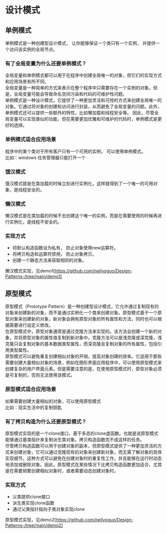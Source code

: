 
# 设计模式

## 单例模式
单例模式是一种创建型设计模式， 让你能够保证一个类只有一个实例， 并提供一个访问该实例的全局节点。
### 有了全局变量为什么还要单例模式？

全局变量和单例模式都可以用于在程序中创建全局唯一的对象，但它们的实现方式和应用场景有所不同。\
全局变量是一种简单的方式来表示在整个程序中只需要存在一个实例的对象。但是，全局变量可能会导致命名空间污染和代码的可维护性问题。\
单例模式是一种设计模式，它提供了一种更加灵活和可控的方式来创建全局唯一的对象。它通过将对象的创建和访问进行封装，从而避免了全局变量的问题。此外，单例模式还可以提供一些额外的特性，比如懒加载和线程安全等。
因此，尽管全局变量可以实现类似的功能，但在需要更加优雅和可维护的代码时，单例模式是更好的选择。
### 单例模式适合应用场景
程序中的某个类对于所有客户只有一个可用的实例， 可以使用单例模式。\
比如：windows 任务管理器只能打开一个
### 饿汉模式
饿汉模式就是在类加载的时候立刻进行实例化，这样就得到了一个唯一的可用对象，是线程安全的。
### 懒汉模式
懒汉模式是在类加载的时候不去创建这个唯一的实例，而是在需要使用的时候再进行实例化，是线程不安全的。
### 实现方式
* 将默认构造函数设为私有， 防止对象使用new运算符。
* 将拷贝构造和运算符禁用， 防止对象拷贝。
* 创建一个静态方法来获取相同的对象。


懒汉模式实现，见demo1[https://github.com/neilyoguo/Design-Patterns-/tree/main/demo1]

## 原型模式
原型模式（Prototype Pattern）是一种创建型设计模式，它允许通过复制现有的对象来创建新的对象，而不是通过实例化一个类来创建对象。原型模式基于一个原型对象来创建新的对象，新对象会拥有原型对象的所有属性和方法，同时也可以根据需要进行自定义修改。\
在原型模式中，原型对象通常是通过克隆方法来实现的。该方法会创建一个新的对象，并将原型对象的属性值复制到新对象中。克隆方法可以是浅克隆或深克隆，浅克隆只会复制对象的基本数据类型属性，而深克隆会复制对象的所有属性，包括引用类型属性。\
原型模式可以避免重复创建相似对象的开销，提高对象创建的效率。它适用于那些需要创建大量相似对象的场景，例如在图形界面应用程序中，可以使用原型模式来创建复杂的用户界面元素。但是需要注意的是，在使用原型模式时，原型对象必须是可复制的，否则无法使用该模式。

### 原型模式适合应用场景
如果需要创建大量相似的对象，可以使用原型模式\
比如：现实生活中的复制钥匙

### 有了拷贝构造为什么还要原型模式？
原型模式实现的是一个clone接口，基于多态的clone虚函数。也就是说原型模式能够通过基类指针来复制派生类对象。拷贝构造函数完不成这样的任务。\
尽管拷贝构造函数可以用于创建对象的副本，但原型模式提供了一种更加灵活的方式来创建对象，它可以通过克隆现有的对象来创建新对象，而无需了解对象的具体实现细节。这种方式可以避免在创建对象时的重复性工作，并且能够在运行时动态地添加或删除对象。因此，原型模式在某些情况下比拷贝构造函数更加适合，尤其是在需要频繁创建相似对象时，或者需要动态创建对象时。

### 实现方式
* 父类提供clone接口
* 派生类实现clone函数
* 通过父类指针指向子类对象实现clone

原型模式实现，见demo2[https://github.com/neilyoguo/Design-Patterns-/tree/main/demo2]
